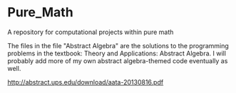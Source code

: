 # Pure_Math
A repository for computational projects within pure math

The files in the file "Abstract Algebra" are the solutions to the programming problems in the textbook: Theory and Applications: Abstract Algebra. I will probably add more of my own abstract algebra-themed code eventually as well.

http://abstract.ups.edu/download/aata-20130816.pdf
